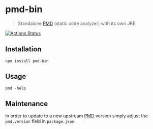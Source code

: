 # pmd-bin

> Standalone [PMD](https://github.com/pmd/pmd) (static code analyzer) with its own JRE

[![Actions Status](https://github.com/amtrack/pmd-bin/workflows/Test%20and%20Release/badge.svg)](https://github.com/amtrack/pmd-bin/actions)

## Installation

```console
npm install pmd-bin
```

## Usage

```console
pmd -help
```

## Maintenance

In order to update to a new upstream [PMD](https://github.com/pmd/pmd/releases) version simply adjust the `pmd.version` field in `package.json`.
